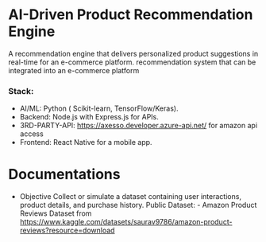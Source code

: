 # AI-Driven Product Recommendation Engine
A recommendation engine that delivers personalized product suggestions in real-time for an e-commerce platform.
recommendation system that can be integrated into an e-commerce platform

### Stack:
 - AI/ML: Python ( Scikit-learn, TensorFlow/Keras).
- Backend: Node.js with Express.js for APIs.
- 3RD-PARTY-API: https://axesso.developer.azure-api.net/ for amazon api access
- Frontend: React Native for a mobile app.

# Documentations
- Objective
Collect or simulate a dataset containing user interactions, product details, and purchase history.
Public Dataset: - Amazon Product Reviews Dataset from https://www.kaggle.com/datasets/saurav9786/amazon-product-reviews?resource=download
